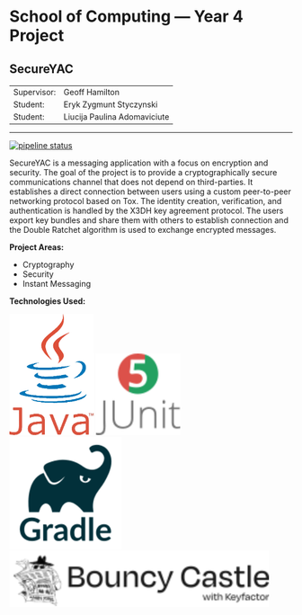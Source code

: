 # School of Computing &mdash; Year 4 Project

## SecureYAC
|            |                              |
|------------|------------------------------|
|Supervisor: | Geoff Hamilton               |
|Student:    | Eryk Zygmunt Styczynski      |
|Student:    | Liucija Paulina Adomaviciute |
---------------------------------------------

[![pipeline status](https://gitlab.computing.dcu.ie/adomavp2/2025-csc1097-adomavp2-secure-chat/badges/main/pipeline.svg)](https://gitlab.computing.dcu.ie/adomavp2/2025-csc1097-adomavp2-secure-chat/-/commits/main)

SecureYAC is a messaging application with a focus on encryption and security. The goal of the project is to provide a cryptographically secure communications channel that does not depend on third-parties.  It establishes a direct connection between users using a custom peer-to-peer networking protocol based on Tox. The identity creation, verification, and authentication is handled by the X3DH key agreement protocol. The users export key bundles and share them with others to establish connection and the Double Ratchet algorithm is used to exchange encrypted messages.

**Project Areas:**
* Cryptography
* Security
* Instant Messaging

**Technologies Used:**

<img src="res/java_logo.png" width="150px" height="auto">
<img src="res/junit_logo.png" width="150px" height="auto">
<img src="res/gradle_logo.png" width="200px" heigth="auto">
<img src="res/bouncycastle_logo.png" width="auto" height="100px">
